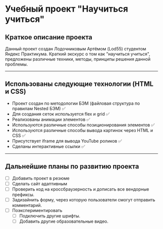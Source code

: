 Учебный проект "Научиться учиться"
=====================

Краткое описание проекта
-----------------------------------
Данный проект создан Лодочниковым Артёмом (Lod55) студентом Яндекс Практикума.
Краткий экскурс о том как "научиться учиться", предложены различные техники, методы, принципы решения данной проблемы.
***
Использованы следующие технологии (HTML и CSS)
-----------------------------------
* Проект создан по методологии БЭМ (файловая структура по правилам Nested БЭМ) :white_check_mark:
* Для создания сеток используется flex и grid :white_check_mark:
* Реализованы анимации элементов :white_check_mark:
* Используются различные способы позиционирования элементов :white_check_mark:
* Используются различные способы вывода картинок через HTML и CSS :white_check_mark:
* Присутствует iframe для вывода YouTube роликов :white_check_mark:
* Сделаны интерактивные ссылки :white_check_mark:
***
Дальнейшие планы по развитию проекта
-----------------------------------
- [ ] Добавить проект в резюме
- [ ] Сделать сайт адаптивным
- [ ] Проверить код на кроссбраузерность и дописать все вендорные префиксы.
- [ ] Задизайнить форму, через которую пользователи смогут отправить комментарий.
- [ ] Поэкспериментировать
    - [ ] Подключить другие шрифты.
    - [ ] Добавить другие образовательные видео.
